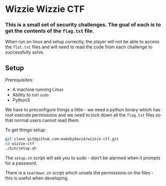 # Wizzie Wizzie CTF

### This is a small set of security challenges. The goal of each is to get the contents of the `flag.txt` file.

When run on linux and setup correctly, the player will not be able to access the `flat.txt` files and will need to read the code from each challenge to successfully solve.

## Setup

Prerequisites:
- A machine running Linux
- Ability to run `sudo`
- Python3

We have to preconfigure things a little - we need a python binary which has root execute permissions and we need to lock down all the `flag.txt` files so that normal users cannot read them.

To get things setup:

```bash
git clone git@github.com:madebydavid/wizzie-ctf.git
cd wizzie-ctf
./bin/setup.sh
```

The `setup.sh` script will ask you to sudo - don't be alarmed when it prompts for a password.

There is a `teardown.sh` script which unsets the permissions on the files - this is useful when developing.

